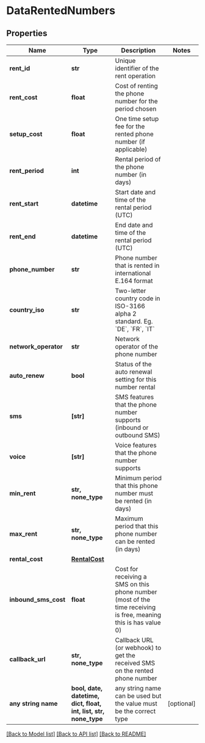 # DataRentedNumbers


## Properties
Name | Type | Description | Notes
------------ | ------------- | ------------- | -------------
**rent_id** | **str** | Unique identifier of the rent operation | 
**rent_cost** | **float** | Cost of renting the phone number for the period chosen | 
**setup_cost** | **float** | One time setup fee for the rented phone number (if applicable) | 
**rent_period** | **int** | Rental period of the phone number (in days) | 
**rent_start** | **datetime** | Start date and time of the rental period (UTC) | 
**rent_end** | **datetime** | End date and time of the rental period (UTC) | 
**phone_number** | **str** | Phone number that is rented in international E.164 format | 
**country_iso** | **str** | Two-letter country code in ISO-3166 alpha 2 standard. Eg. &#x60;DE&#x60;, &#x60;FR&#x60;, &#x60;IT&#x60; | 
**network_operator** | **str** | Network operator of the phone number | 
**auto_renew** | **bool** | Status of the auto renewal setting for this number rental | 
**sms** | **[str]** | SMS features that the phone number supports (inbound or outbound SMS) | 
**voice** | **[str]** | Voice features that the phone number supports | 
**min_rent** | **str, none_type** | Minimum period that this phone number must be rented (in days) | 
**max_rent** | **str, none_type** | Maximum period that this phone number can be rented (in days) | 
**rental_cost** | [**RentalCost**](RentalCost.md) |  | 
**inbound_sms_cost** | **float** | Cost for receiving a SMS on this phone number (most of the time receiving is free, meaning this is has value 0) | 
**callback_url** | **str, none_type** | Callback URL (or webhook) to get the received SMS on the rented phone number | 
**any string name** | **bool, date, datetime, dict, float, int, list, str, none_type** | any string name can be used but the value must be the correct type | [optional]

[[Back to Model list]](../../README.md#models) [[Back to API list]](../../README.md#available-methods) [[Back to README]](../../README.md)


